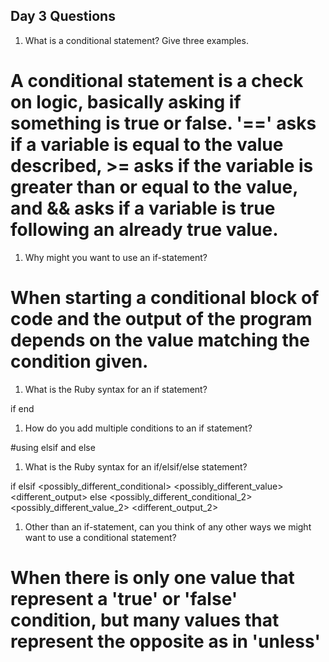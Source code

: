 ## Day 3 Questions

1. What is a conditional statement? Give three examples.
# A conditional statement is a check on logic, basically asking if something is true or false. '==' asks if a variable is equal to the value described, >= asks if the variable is greater than or equal to the value, and && asks if a variable is true following an already true value.

1. Why might you want to use an if-statement?
# When starting a conditional block of code and the output of the program depends on the value matching the condition given.
1. What is the Ruby syntax for an if statement?

if <variable> <conditional> <value>
  <output>
end

1. How do you add multiple conditions to an if statement?

#using elsif and else

1. What is the Ruby syntax for an if/elsif/else statement?

if <variable> <conditional> <value>
  <output>
elsif <variable> <possibly_different_conditional> <possibly_different_value>
  <different_output>
else <variable> <possibly_different_conditional_2> <possibly_different_value_2>
  <different_output_2>


1. Other than an if-statement, can you think of any other ways we might want to use a conditional statement?
# When there is only one value that represent a 'true' or 'false' condition, but many values that represent the opposite as in 'unless' 
